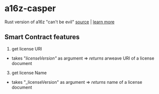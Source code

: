 # a16z-casper
Rust version of a16z "can't be evil" [source](https://github.com/a16z/a16z-contracts/blob/master/contracts/licenses/CantBeEvil.sol) | [learn more](https://github.com/a16z/a16z-contracts/tree/master/contracts#readme)
## Smart Contract features
1. get license URI
- takes "_licenseVersion"_ as argument
=> _returns_ arweave URI of a license document
3. get license Name
- takes "_licenseVersion" as argument
=> _returns_ name of a license document
